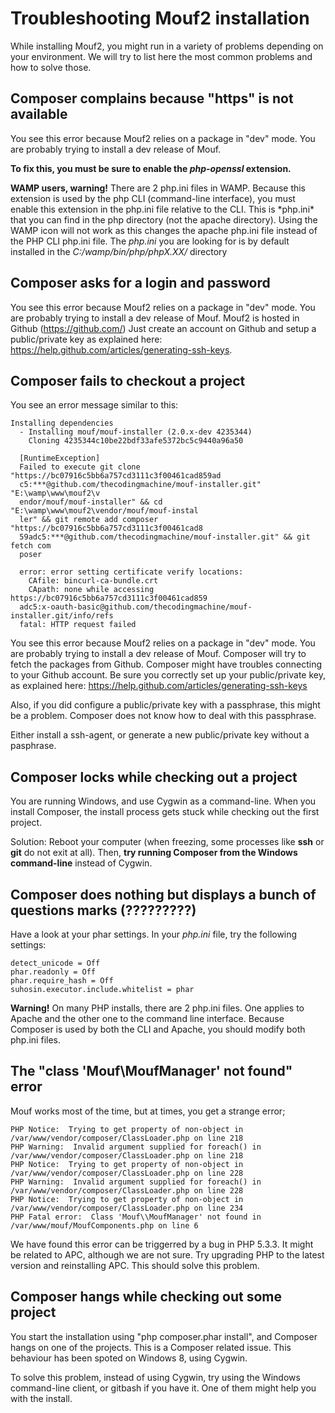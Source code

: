 Troubleshooting Mouf2 installation
==================================

While installing Mouf2, you might run in a variety of problems depending on your environment. We will try to list here the most common problems and how to solve those.

Composer complains because "https" is not available
-----------------------------------------------------------------------------
You see this error because Mouf2 relies on a package in "dev" mode. You are probably trying to install a dev release of Mouf.

<strong>To fix this, you must be sure to enable the *php-openssl* extension.</strong>

<div class="alert"><strong>WAMP users, warning!</strong> There are 2 php.ini files in WAMP. Because this extension is used by the php CLI (command-line interface), you must enable this extension in the php.ini file relative to the CLI. This is *php.ini* that you can find in the php directory (not the apache directory). Using the WAMP icon will not work as this changes the apache php.ini file instead of the PHP CLI php.ini file. The <em>php.ini</em> you are looking for is by default installed in the <em>C:/wamp/bin/php/phpX.XX/</em> directory</div>

Composer asks for a login and password
-----------------------------------------------------------
You see this error because Mouf2 relies on a package in "dev" mode. You are probably trying to install a dev release of Mouf.
Mouf2 is hosted in Github (https://github.com/)
Just create an account on Github and setup a public/private key as explained here: https://help.github.com/articles/generating-ssh-keys.

Composer fails to checkout a project
-----------------------------------------------------
You see an error message similar to this:


	Installing dependencies
	  - Installing mouf/mouf-installer (2.0.x-dev 4235344)
	    Cloning 4235344c10be22bdf33afe5372bc5c9440a96a50

	  [RuntimeException]
	  Failed to execute git clone "https://bc07916c5bb6a757cd3111c3f00461cad859ad
	  c5:***@github.com/thecodingmachine/mouf-installer.git" "E:\wamp\www\mouf2\v
	  endor/mouf/mouf-installer" && cd "E:\wamp\www\mouf2\vendor/mouf/mouf-instal
	  ler" && git remote add composer "https://bc07916c5bb6a757cd3111c3f00461cad8
	  59adc5:***@github.com/thecodingmachine/mouf-installer.git" && git fetch com
	  poser

	  error: error setting certificate verify locations:
	    CAfile: bincurl-ca-bundle.crt
	    CApath: none while accessing https://bc07916c5bb6a757cd3111c3f00461cad859
	  adc5:x-oauth-basic@github.com/thecodingmachine/mouf-installer.git/info/refs
	  fatal: HTTP request failed

You see this error because Mouf2 relies on a package in "dev" mode. You are probably trying to install a dev release of Mouf.
Composer will try to fetch the packages from Github. Composer might have troubles connecting to your Github account.
Be sure you correctly set up your public/private key, as explained here: https://help.github.com/articles/generating-ssh-keys

Also, if you did configure a public/private key with a passphrase, this might be a problem. Composer does not know how to deal with this passphrase.

Either install a ssh-agent, or generate a new public/private key without a pasphrase.

Composer locks while checking out a project
----------------------------------------------------------------
You are running Windows, and use Cygwin as a command-line.
When you install Composer, the install process gets stuck while checking out the first project.

Solution: Reboot your computer (when freezing, some processes like **ssh** or **git** do not exit at all). Then, **try running Composer from the Windows command-line** instead of Cygwin.

<a name="question_marks"></a>
Composer does nothing but displays a bunch of questions marks (?????????)
-----------------------------------------------------------------------------------------------------------------
Have a look at your phar settings. In your _php.ini_ file, try the following settings:

	detect_unicode = Off
	phar.readonly = Off
	phar.require_hash = Off
	suhosin.executor.include.whitelist = phar

<div class="warning"><strong>Warning!</strong> On many PHP installs, there are 2 php.ini files. One applies to Apache and the other one to the command line interface. Because Composer is used by both the CLI and Apache, you should modify both php.ini files.</div>

<a name="moufmanager_notfound"></a>
The "class 'Mouf\\MoufManager' not found" error
----------------------------------------------------------------------
Mouf works most of the time, but at times, you get a strange error;

	PHP Notice:  Trying to get property of non-object in /var/www/vendor/composer/ClassLoader.php on line 218
	PHP Warning:  Invalid argument supplied for foreach() in /var/www/vendor/composer/ClassLoader.php on line 218
	PHP Notice:  Trying to get property of non-object in /var/www/vendor/composer/ClassLoader.php on line 228
	PHP Warning:  Invalid argument supplied for foreach() in /var/www/vendor/composer/ClassLoader.php on line 228
	PHP Notice:  Trying to get property of non-object in /var/www/vendor/composer/ClassLoader.php on line 234
	PHP Fatal error:  Class 'Mouf\\MoufManager' not found in /var/www/mouf/MoufComponents.php on line 6

We have found this error can be triggerred by a bug in PHP 5.3.3. It might be related to APC, although we are not sure. Try upgrading PHP to the latest version and reinstalling APC. This should solve this problem.

<a name="composer_hangs"></a>
Composer hangs while checking out some project
------------------------------------------------------------------------
You start the installation using "php composer.phar install", and Composer hangs on one of the projects. This is a Composer related issue.
This behaviour has been spoted on Windows 8, using Cygwin.

To solve this problem, instead of using Cygwin, try using the Windows command-line client, or gitbash if you have it. One of them might help you with the install.

